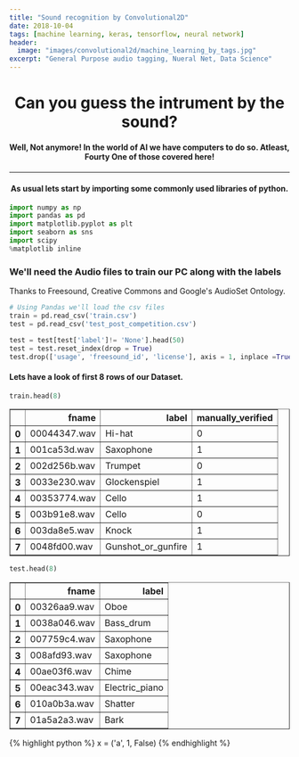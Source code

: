 ```yaml
---
title: "Sound recognition by Convolutional2D"
date: 2018-10-04
tags: [machine learning, keras, tensorflow, neural network]
header:
  image: "images/convolutional2d/machine_learning_by_tags.jpg"
excerpt: "General Purpose audio tagging, Nueral Net, Data Science"
---
```


<h1><center>Can you guess the intrument by the sound?</center></h1>

<h4> <center> Well, Not anymore! In the world of AI we have computers to do so.  Atleast, Fourty One of those covered here!</center><h4>

---
<h4><center> As usual lets start by importing some commonly used libraries of python.</center></h4>


```python
import numpy as np
import pandas as pd
import matplotlib.pyplot as plt
import seaborn as sns
import scipy
%matplotlib inline
```

### We'll need the Audio files to train our PC along with the labels

Thanks to Freesound, Creative Commons and Google's AudioSet Ontology.


```python
# Using Pandas we'll load the csv files
train = pd.read_csv('train.csv')
test = pd.read_csv('test_post_competition.csv')

test = test[test['label']!= 'None'].head(50)                                   # using only rows with available label
test = test.reset_index(drop = True)                                           # reset index 
test.drop(['usage', 'freesound_id', 'license'], axis = 1, inplace =True)       # unnecessary columns
```

#### Lets have a look of first 8 rows of our Dataset.


```python
train.head(8)
```




<div>
<style scoped>
    .dataframe tbody tr th:only-of-type {
        vertical-align: middle;
    }

    .dataframe tbody tr th {
        vertical-align: top;
    }

    .dataframe thead th {
        text-align: right;
    }
</style>
<table border="1" class="dataframe">
  <thead>
    <tr style="text-align: right;">
      <th></th>
      <th>fname</th>
      <th>label</th>
      <th>manually_verified</th>
    </tr>
  </thead>
  <tbody>
    <tr>
      <th>0</th>
      <td>00044347.wav</td>
      <td>Hi-hat</td>
      <td>0</td>
    </tr>
    <tr>
      <th>1</th>
      <td>001ca53d.wav</td>
      <td>Saxophone</td>
      <td>1</td>
    </tr>
    <tr>
      <th>2</th>
      <td>002d256b.wav</td>
      <td>Trumpet</td>
      <td>0</td>
    </tr>
    <tr>
      <th>3</th>
      <td>0033e230.wav</td>
      <td>Glockenspiel</td>
      <td>1</td>
    </tr>
    <tr>
      <th>4</th>
      <td>00353774.wav</td>
      <td>Cello</td>
      <td>1</td>
    </tr>
    <tr>
      <th>5</th>
      <td>003b91e8.wav</td>
      <td>Cello</td>
      <td>0</td>
    </tr>
    <tr>
      <th>6</th>
      <td>003da8e5.wav</td>
      <td>Knock</td>
      <td>1</td>
    </tr>
    <tr>
      <th>7</th>
      <td>0048fd00.wav</td>
      <td>Gunshot_or_gunfire</td>
      <td>1</td>
    </tr>
  </tbody>
</table>
</div>




```python
test.head(8)
```




<div>
<style scoped>
    .dataframe tbody tr th:only-of-type {
        vertical-align: middle;
    }

    .dataframe tbody tr th {
        vertical-align: top;
    }

    .dataframe thead th {
        text-align: right;
    }
</style>
<table border="1" class="dataframe">
  <thead>
    <tr style="text-align: right;">
      <th></th>
      <th>fname</th>
      <th>label</th>
    </tr>
  </thead>
  <tbody>
    <tr>
      <th>0</th>
      <td>00326aa9.wav</td>
      <td>Oboe</td>
    </tr>
    <tr>
      <th>1</th>
      <td>0038a046.wav</td>
      <td>Bass_drum</td>
    </tr>
    <tr>
      <th>2</th>
      <td>007759c4.wav</td>
      <td>Saxophone</td>
    </tr>
    <tr>
      <th>3</th>
      <td>008afd93.wav</td>
      <td>Saxophone</td>
    </tr>
    <tr>
      <th>4</th>
      <td>00ae03f6.wav</td>
      <td>Chime</td>
    </tr>
    <tr>
      <th>5</th>
      <td>00eac343.wav</td>
      <td>Electric_piano</td>
    </tr>
    <tr>
      <th>6</th>
      <td>010a0b3a.wav</td>
      <td>Shatter</td>
    </tr>
    <tr>
      <th>7</th>
      <td>01a5a2a3.wav</td>
      <td>Bark</td>
    </tr>
  </tbody>
</table>
</div>


{% highlight python %}
x = ('a', 1, False)
{% endhighlight %}